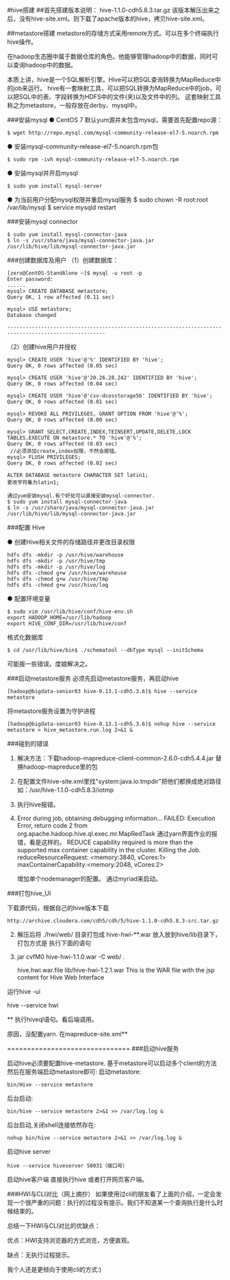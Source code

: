 #hive搭建
##首先搭建版本说明：
hive-1.1.0-cdh5.8.3.tar.gz
该版本解压出来之后，没有hive-site.xml。则下载了apache版本的hive，拷贝hive-site.xml。

##metastore搭建
metastore的存储方式采用remote方式。可以在多个终端执行hive操作。

在hadoop生态圈中属于数据仓库的角色。他能够管理hadoop中的数据，同时可以查询hadoop中的数据。

  本质上讲，hive是一个SQL解析引擎。Hive可以把SQL查询转换为MapReduce中的job来运行。
  hive有一套映射工具，可以把SQL转换为MapReduce中的job，可以把SQL中的表、字段转换为HDFS中的文件(夹)以及文件中的列。
  这套映射工具称之为metastore，一般存放在derby、mysql中。

###安装mysql
  ● CentOS 7 默认yum源并未包含mysql，需要首先配置repo源：

    $ wget http://repo.mysql.com/mysql-community-release-el7-5.noarch.rpm
  ● 安装mysql-community-release-el7-5.noarch.rpm包

    $ sudo rpm -ivh mysql-community-release-el7-5.noarch.rpm
  ● 安装mysql并开启mysql

    $ sudo yum install mysql-server
  ● 为当前用户分配mysql权限并重启mysql服务
    $ sudo chown -R root:root /var/lib/mysql
    $ service mysqld restart

###安装mysql connector

    $ sudo yum install mysql-connector-java
    $ ln -s /usr/share/java/mysql-connector-java.jar /usr/lib/hive/lib/mysql-connector-java.jar

###创建数据库及用户
（1）创建数据库：
    
    [zero@CentOS-StandAlone ~]$ mysql -u root -p
    Enter password:
    ......
    mysql> CREATE DATABASE metastore;
    Query OK, 1 row affected (0.11 sec)
     
    mysql> USE metastore;
    Database changed
     
    ------------------------------------------------------------------------------------------------------
 （2）创建hive用户并授权
    
    mysql> CREATE USER 'hive'@'%' IDENTIFIED BY 'hive';
    Query OK, 0 rows affected (0.05 sec)
     
    mysql> CREATE USER 'hive'@'20.26.28.242' IDENTIFIED BY 'hive';
    Query OK, 0 rows affected (0.04 sec)
     
    mysql> CREATE USER 'hive'@'csv-dcosstorage56' IDENTIFIED BY 'hive';
    Query OK, 0 rows affected (0.01 sec)
     
    mysql> REVOKE ALL PRIVILEGES, GRANT OPTION FROM 'hive'@'%';
    Query OK, 0 rows affected (0.00 sec)
     
    mysql> GRANT SELECT,CREATE,INDEX,TEINSERT,UPDATE,DELETE,LOCK TABLES,EXECUTE ON metastore.* TO 'hive'@'%';
    Query OK, 0 rows affected (0.03 sec)
     //必须添加create,index权限，不然会报错。
    mysql> FLUSH PRIVILEGES;
    Query OK, 0 rows affected (0.02 sec)
    
    ALTER DATABASE metastore CHARACTER SET latin1;
    更改字符集为latin1;
    
    通过yum安装mysql.有个好处可以直接安装mysql-connector.
    $ sudo yum install mysql-connector-java
    $ ln -s /usr/share/java/mysql-connector-java.jar /usr/lib/hive/lib/mysql-connector-java.jar


###配置 Hive

  ● 创建Hive相关文件的存储路径并更改目录权限

    hdfs dfs -mkdir -p /usr/hive/warehouse
    hdfs dfs -mkdir -p /usr/hive/tmp
    hdfs dfs -mkdir -p /usr/hive/log
    hdfs dfs -chmod g+w /usr/hive/warehouse
    hdfs dfs -chmod g+w /usr/hive/tmp
    hdfs dfs -chmod g+w /usr/hive/log

  ● 配置环境变量

    $ sudo vim /usr/lib/hive/conf/hive-env.sh
    export HADOOP_HOME=/usr/lib/hadoop
    export HIVE_CONF_DIR=/usr/lib/hive/conf

格式化数据库

    $ cd /usr/lib/hive/bin$ ./schematool --dbType mysql --initSchema

可能报一些错误。度娘解决之。

###启动metastore服务
必须先启动metastore服务，再启动hive

    [hadoop@bigdata-senior03 hive-0.13.1-cdh5.3.6]$ hive --service metastore
将metastore服务设置为守护进程

    [hadoop@bigdata-senior03 hive-0.13.1-cdh5.3.6]$ nohup hive --service metastore > hive_metastore.run.log 2>&1 &
    

###碰到的错误


1. 解决方法：下载hadoop-mapreduce-client-common-2.6.0-cdh5.4.4.jar 替换hadoop-mapreduce里的包


1. 在配置文件hive-site.xml里找"system:java.io.tmpdir"把他们都换成绝对路径如：/usr/hive-1.1.0-cdh5.8.3/iotmp

1. 执行hive报错。
2. 
    Error during job, obtaining debugging information...
    FAILED: Execution Error, return code 2 from org.apache.hadoop.hive.ql.exec.mr.MapRedTask
    通过yarn界面作业的报错，看是这样的。
    REDUCE capability required is more than the supported max container capability in the cluster. Killing the Job. reduceResourceRequest: <memory:3840, vCores:1> maxContainerCapability:<memory:2048, vCores:2>
    
    增加单个nodemanager的配置。 通过myriad来启动。

###打包hive_UI

下载源代码，根据自己的hive版本下载

`http://archive.cloudera.com/cdh5/cdh/5/hive-1.1.0-cdh5.8.3-src.tar.gz`

2. 解压后将 ./hwi/web/ 目录打包成 hive-hwi-**.war 放入放到hive/lib目录下，打包方式是 执行下面的语句
3. 
    jar cvfM0 hive-hwi-1.1.0.war -C web/ .
    
    <property>
      <name>hive.hwi.war.file</name>
      <value>lib/hive-hwi-1.2.1.war</value>
      <description>This is the WAR file with the jsp content for Hive Web Interface</description>
    </property>
 
运行hive -ui

hive --service hwi


**
执行hiveql语句。看后端调用。


原因，没配置yarn.  在mapreduce-site.xml**



===============================
###启动hive服务

启动hive必须要配置hive-metastore.
基于metastore可以启动多个client的方法
然后在服务端启动metastore即可:
启动metastore:

    bin/Hive --service metastore
后台启动:

    bin/hive --service metastore 2>&1 >> /var/log.log &
后台启动,关闭shell连接依然存在:


    nohup bin/hive --service metastore 2>&1 >> /var/log.log &

启动hive server

    hive --service hiveserver 50031（端口号）
    


启动hive客户端
直接执行hive
或者打开网页客户端。

###HWI与CLI对比（网上摘抄）
如果使用过cli的朋友看了上面的介绍，一定会发现一个很严重的问题：执行的过程没有提示。我们不知道某一个查询执行是什么时候结束的。

总结一下HWI与CLI对比的优缺点：

优点：HWI支持浏览器的方式浏览，方便直观。

缺点：无执行过程提示。

我个人还是更倾向于使用cli的方式:)





